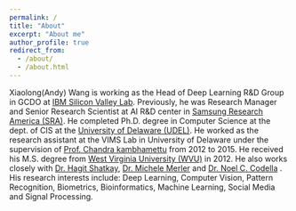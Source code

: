 ```yaml
---
permalink: /
title: "About"
excerpt: "About me"
author_profile: true
redirect_from: 
  - /about/
  - /about.html
---
```

Xiaolong(Andy) Wang is working as the Head of Deep Learning R&D Group in GCDO at [IBM Silicon Valley Lab](https://www.ibm.com/us-en/?ar=1). Previously, he was Research Manager and Senior Research Scientist at AI R&D center in [Samsung Research America (SRA)](https://www.sra.samsung.com). He completed Ph.D. degree in Computer Science at the dept. of CIS at the [University of Delaware (UDEL)](https://www.udel.edu/). He worked as the research assistant at the VIMS Lab in University of Delaware under the supervision of [Prof. Chandra kambhamettu](https://www.eecis.udel.edu/~chandra) from 2012 to 2015. He received his M.S. degree from [West Virginia University (WVU)](https://www.wvu.edu/) in 2012. He also works closely with [Dr. Hagit Shatkay](https://www.eecis.udel.edu/~shatkay), [Dr. Michele Merler](https://researcher.watson.ibm.com/researcher/view.php?person=us-mimerler) and [Dr. Noel C. Codella](https://researcher.watson.ibm.com/researcher/view.php?person=us-nccodell) . His research interests include: Deep Learning, Computer Vision, Pattern Recognition, Biometrics, Bioinformatics, Machine Learning, Social Media and Signal Processing. 





